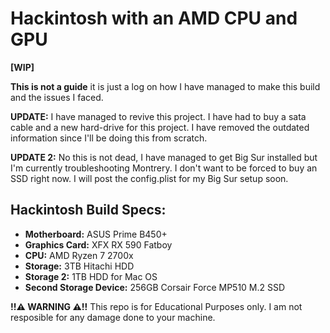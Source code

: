 
# Hackintosh with an AMD CPU and GPU 
**[WIP]**
 
 **This is not a guide** it is just a log on how I have managed to make this build and the issues I faced. 

**UPDATE:** I have managed to revive this project. I have had to buy a sata cable and a new hard-drive for this project.
I have removed the outdated information since I'll be doing this from scratch.

**UPDATE 2:** No this is not dead, I have managed to get Big Sur installed but I'm currently troubleshooting Montrery. I don't want to be forced to buy an SSD right now. I will post the config.plist for my Big Sur setup soon.

## Hackintosh Build Specs:

 - **Motherboard:** ASUS Prime B450+
 - **Graphics Card:** XFX RX 590 Fatboy
 - **CPU:** AMD Ryzen 7 2700x
 - **Storage:** 3TB Hitachi HDD
 - **Storage 2:** 1TB HDD for Mac OS
 - **Second Storage Device:** 256GB Corsair Force MP510 M.2 SSD


**!!⚠ WARNING ⚠!!** This repo is for Educational Purposes only. I am not resposible for any damage done to your machine. 
